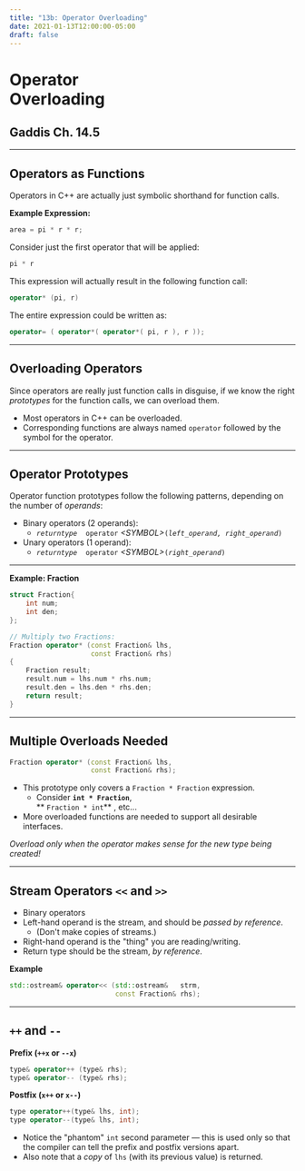 ```yaml
---
title: "13b: Operator Overloading"
date: 2021-01-13T12:00:00-05:00
draft: false
---
```


# Operator<br />Overloading
## Gaddis Ch. 14.5
---

## Operators as Functions

Operators in C++ are actually just symbolic shorthand for function calls.

**Example Expression:**
``` cpp
area = pi * r * r;
```

Consider just the first operator that will be applied:

``` cpp
pi * r
```

This expression will actually result in the following function call:

``` cpp
operator* (pi, r)
```

The entire expression could be written as:

``` cpp
operator= ( operator*( operator*( pi, r ), r ));
```

---

## Overloading Operators

Since operators are really just function calls in disguise, if we know the right _prototypes_ for the function calls, we can overload them.

* Most operators in C++ can be overloaded.
* Corresponding functions are always named `operator` followed by the symbol for the operator.

---

## Operator Prototypes

Operator function prototypes follow the following patterns, depending on the number of _operands_:

* Binary operators (2 operands):
    - _`returntype`_&nbsp;&nbsp;` operator`_&nbsp;&lt;SYMBOL&gt;_` ( `_`left_operand, right_operand`_`)`
* Unary operators (1 operand):
    - _`returntype`_&nbsp;&nbsp;` operator`_&nbsp;&lt;SYMBOL&gt;_` ( `_`right_operand`_`)` 

---

**Example: Fraction**
``` cpp
struct Fraction{
    int num;
    int den;
};

// Multiply two Fractions:
Fraction operator* (const Fraction& lhs, 
                    const Fraction& rhs) 
{
    Fraction result;
    result.num = lhs.num * rhs.num;
    result.den = lhs.den * rhs.den;                        
    return result;
}
```

---

## Multiple Overloads Needed

``` cpp
Fraction operator* (const Fraction& lhs, 
                    const Fraction& rhs);
```
* This prototype only covers a `Fraction * Fraction` expression.
    - Consider **`int * Fraction`**,<br />  ** `Fraction * int`** , etc...
* More overloaded functions are needed to support all desirable interfaces.

_Overload only when the operator makes sense for the new type being created!_

---

## Stream Operators `<<` and `>>`

* Binary operators
* Left-hand operand is the stream, and should be _passed by reference_.
    - (Don't make copies of streams.)
* Right-hand operand is the "thing" you are reading/writing.
* Return type should be the stream, _by reference_.

**Example**
``` cpp
std::ostream& operator<< (std::ostream&   strm, 
                          const Fraction& rhs);
```

---

## `++` and `--`

**Prefix (`++x` or `--x`)** <br />
``` cpp
type& operator++ (type& rhs);
type& operator-- (type& rhs);
```

**Postfix (`x++` or `x--`)** <br />
``` cpp
type operator++(type& lhs, int);
type operator--(type& lhs, int);
```
* Notice the "phantom" `int` second parameter &mdash; this is used only so that the compiler can tell the prefix and postfix versions apart.
* Also note that a _copy_ of `lhs` (with its previous value) is returned.

